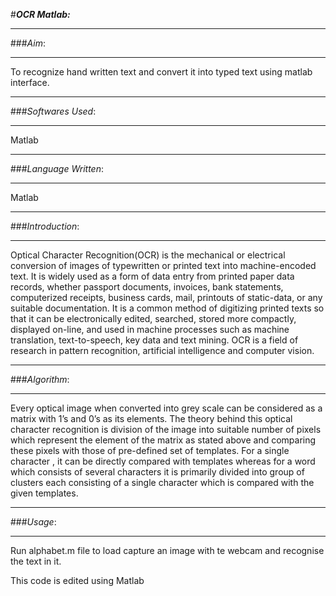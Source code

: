 #***OCR Matlab:***

----------
###*Aim*:

----------


To recognize hand written text and convert it into typed text using matlab interface.

-------------
###*Softwares Used*:

-------------
Matlab


-------------
###*Language Written*:

-------------
Matlab


-------------
###*Introduction*:

-------------
Optical Character Recognition(OCR) is the mechanical  or electrical conversion of images of typewritten or printed text into machine-encoded text. It is widely used as a form of data entry from printed paper data records, whether passport documents, invoices, bank statements, computerized receipts, business cards, mail, printouts of static-data, or any suitable documentation. It is a common method of digitizing printed texts so that it can be electronically edited, searched, stored more compactly, displayed on-line, and used in machine processes such as machine translation, text-to-speech, key data and text mining. OCR is a field of research in pattern recognition, artificial intelligence and computer vision.



-------------
###*Algorithm*:

-------------
Every optical image when converted into grey scale can be considered as a matrix with 1’s and 0’s as its elements. The theory behind this optical character recognition is division of the image into suitable number of pixels which represent the element of the matrix as stated above and comparing these pixels with those of pre-defined set of templates. For a single character , it  can be directly compared with templates  whereas for a word which consists of several characters it is primarily divided into  group of clusters each consisting of a single character which is compared with the given templates.


-------------
###*Usage*:

-------------
Run alphabet.m file to load capture an image with te webcam and recognise the text in it.


This code is edited using Matlab
